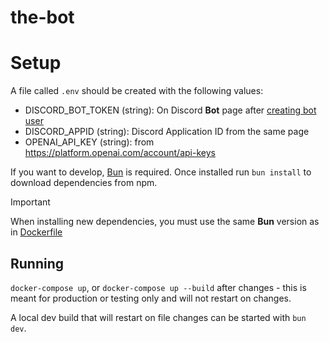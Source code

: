# the-bot

# Setup

A file called `.env` should be created with the following values:

- DISCORD_BOT_TOKEN (string): On Discord **Bot** page after [creating bot user](https://discord.com/developers/applications/)
- DISCORD_APPID (string): Discord Application ID from the same page
- OPENAI_API_KEY (string): from https://platform.openai.com/account/api-keys

If you want to develop, [Bun](https://bun.sh) is required. Once installed run `bun install` to download dependencies from npm.

> [!IMPORTANT]
> When installing new dependencies, you must use the same **Bun** version as in [Dockerfile](./Dockerfile)

## Running

`docker-compose up`, or `docker-compose up --build` after changes - this is meant for production or testing only and will not restart on changes.

A local dev build that will restart on file changes can be started with `bun dev`.
